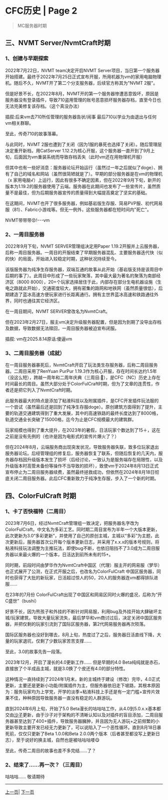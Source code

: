 # CFC历史 | Page 2

> MC服务器时期

## 三、NVMT Server/NvmtCraft时期  

### 1、创建与早期探索  

2022年7月22日，NVMT team决定开启NVMT Server项目，当日第一个服务器开始搭建。最终于2022年7月25日正式宣布开服，所用机器为vm的家用电脑物理机。随后不久，NVMT开了第二个分支服务器，后续官方称其为"NVMT 2服"。  

但是好景不长，在2022年8月，NVMT开的第一个服务器惨遭恶意毁坏，原因是服务器没有登录插件，导致710盗用管理的账号恶意损坏服务器存档，直至今日也无法完美修复该存档。（这个真没办法）

插叙:后来vm去710所任管理的服务器告状/闹事 最后710以学业为由退出与任何vm相关群聊。

至此，传奇710的故事落幕。

与此同时，NVMT 2服也遭到了关闭（因为1服的暴死也选择了关闭）。随后管理层决定重开新档，用CatServer 1.12.2为核心开服，这个服务器一直开到了9月上旬，后面因为vm重装系统而导致存档丢失（此时vm还在用物理机开服） 

但其中也有一些好消息：服务器论坛开始运行（虽然过一年之后就似了doge）、拥有了自己的域名和网站（虽然很简陋就是了）。早期的部分服务器是在vm的物理机（x 家用电脑√）上运行，因此有很多不确定因素，但在2022年9月下旬，新开的版本为1.19.2的服务器使用了云端。服务器在此期间也发布了一些宣传片，虽然质量不是最佳，但为后期服务器宣传的质量得到大幅提高奠定了坚实的基础。

在这期间，NVMT也开了很多服务器，例如基岩版生存服、简易PVP服、初代网易服（81）、Fabric小游戏等。但无一例外，这些服务器都在短时间内"死亡"。

NVMT带带带😡!---vm

### 2、一周目服务器

2022年9月下旬，NVMT SERVER管理组决定用Paper 1.19.2开服并上云服务器，后称一周目服务器。一周目的开服结束了早期服务器混乱、主要服务器迭代快（似的快）的局面，开始进入较稳定时期，这种状况持续至今。  

该版服务器为纯净生存服务器，双端互通的故事从此开始（基岩版支持是该周目中后期的事了）。此周目中形成了一些玩家聚落，其中最大最为著名的聚落为南部经济区（8000 8000），20+个玩家选择居住于此，内部存在部分生电机器设施（生电之路就此开始），交通密度较大，拥有密集的路网和地铁网（虽然质量很低），后期建造了蓝冰高速方便玩家进行长距离通行。拥有主世界蓝冰高速和铁路通往外界，同时也通往其它经济区。 

在一周目期间，NVMT SERVER曾改名为NvmtCraft。

但在2023年2月27日，服主vm决定升级服务器配置，但是因为到期了没导出存档及数据，导致数据无法赎回，一周目服务器被迫宣布闭服。

插叙:
vm在2025.8.14原话:傻逼vm

### 3、二周目服务器（成就） 

在一周目服务器暴死后，NvmtCraft开启了玩法类生存服务器，后称二周目服务器。二周目采用了RenYuan PurPur 1.19.3作为核心开服，存在时间长达约1.5年（没这么短），跨越一周年和二周年庆典（三周目:🤡），是CFC（NC）历史上存在时间最长的周目。虽然大部分处于ColorFulCraft时期，但为了文章的连贯性，作者还是把它列入了NvmtCraft时期。  

此服务器最大的特点是添加了粘液科技以及附属插件，是CFC开发插件玩法服的一个尝试（虽然最后还是回到了纯净生存服doge）。原创建筑方面得到了提升，主要的轨道交通建筑得到了重大发展，其中的高速铁路的最终长度达到了8000格，轨道交通全长突破了15000格，迄今为止是CFC规模最大的建筑群。  

玩家规模也得到了重大提升，在2023年的暑假，日活玩家个数达到了15＋，这在之前是没有先例的（也许是因为电影式的宣传片爆火了？）

但在2024年8月，云端服务商出现突发状况，导致服务器失联，致多位玩家退出服务器论坛。后经管理组的修复后，服务器恢复了联系，但随后恢复的几天内，服务器存档因升级版本发生了损坏（后经讨论，一致认为是服务端存在局限性，以及升级版本时高管未备份等操作不当导致的损坏），致使vm于2024年8月13日正式宣布停止为二周目服务器续费，虽然最终拯救成功，但依然在2024年8月18日彻底关闭二周目服务器。此后CFC重新致力于纯净生存服，步入了一个新的时期。 

## 四、ColorFulCraft 时期

### 1、卡了否快福特（二周目）

2023年7月6日，经过NvmtCraft管理组一致决定，把服务器名字改为ColorFulCraft，中文名为多彩工艺。同时期二周目宣布为半年一个大版本更新，此次更新为3.0“多彩更新”，并使用了自己的原创主城，主城以“多彩”为主题，此次更新后，服务器首次公开每个版本更新日志，并采用了x.x.x的版本号规则，将粘液科技玩法调整为主推玩法，即使bug不断，也依旧阻挡不了3.0成为二周目服务器以来最火爆的一个版本，日活达到前所未有的15+。

同时期，前段时间由梦华作为NvmtCraft中国区（代理）服主开的网易服（梦华）也正式展开了公测，在正式开服之后，也改名为ColorFulCraft 中国区服务器，同时也获得了大批的新玩家，日活超过惊人的50，20人的服务器连vm都得排队进服……

在23年的7月份 ColorFulCraft出现了中国区和网易区同时火爆的盛况，后称为“开C盛世”（bushi）

好景不长，因为熊孩子和外挂的不断针对网易服，利用bug及外挂开始大肆破坏主城/玩家建筑，导致大量玩家流失，最后梦华和vm商讨过后，决定关闭中国区服务器，并把仅剩的玩家引流到了国际区服务器，第2代网易服务器再次陨落。

国际区服务器也没好到哪去，8月上旬，热度过了之后，服务器日活直线下降，大量的玩家退坑，仅剩了少数玩家苦苦支撑……

至此，3.0的故事先告一段落。

2023年12月，开启了漫长的4.0更新工作……
但是早期的4.0 Beta纯纯就是赤石，直接放了个半成品主城，就是3.0换了个皮还有4.0的部分特性。

这种情况一直持续到了2024年1月末，新的主城终于建设（修改）完毕，4.0正式更新，主要还是更新小功能/附属插件为主，但服务器依旧走下坡路，其根本原因为：服务玩家均为上学党，开学的淡季+粘液科技上手还是有一定门槛+宣传片效果不佳，种种原因导致服务器一直没有稳定的人群游玩。

直到2024年6月上旬，开始了5.0 Beta漫长的咕咕咕工作，从4.0到5.0.x.x基本都交由[沙子](https://github.com/xiaoshaziYA)更新，由于沙子对于架构的不清晰认知以及对插件的盲目添加，二周目服务器甚至达到了400+插件，导致服务器臃肿，并且因为无人游玩+之前频繁的小更新导致主要开发已经无力更新了，可以说陷入了一个恶性循环。直到8月18日暴死前，仅仅只更新了Beta 1.0.0和Beta 2.0.0两个版本（后者甚至都没写上更新日志），至于说好的换主城，自然也是被咕咕咕喽😋

至此，传奇二周目的故事也差不多完结……了？

### 2、结束了……再一次？（三周目）

咕咕咕……
敬请期待


---
[上一页](history.md)| [下一页](history_3.md)
